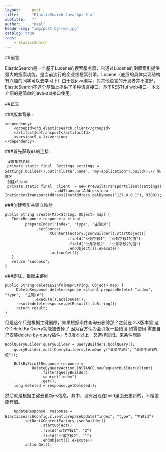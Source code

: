 ```yaml
---
layout:     post
title:      "ElasticSearch Java Api-5.x" 
subtitle:   ""
author:     "neal"
header-img: "img/post-bg-rwd.jpg"
catalog: true
tags:
    - ElasticSearch
---
```


##前言

ElasticSearch是一个基于Lucene的搜索服务器，它通过Lucene的倒叙索引提供强大的搜索功能，是当前流行的企业级搜索引擎。Lucene（底层的具体实现结构有兴趣的同学可以去学习下）由于是java编写，对其他语言的开发者并不友好，ElasticSearch在这个基础上提供了多种语言接口，基于RESTful web接口。本文介绍的是简单的java-api接口使用。

##正文

###版本背景：
	
	<dependency>
	    <groupId>org.elasticsearch.client</groupId>
	    <artifactId>transport</artifactId>
	    <version>5.4.1</version>
	</dependency>

###首先获取es的连接：

 	 设置集群名称  
     private static final  Settings settings = Settings.builder().put("cluster.name", "my-application").build();// 集群名  
     创建client  
     private static final  client  = new PreBuiltTransportClient(settings)  
                          .addTransportAddress(new InetSocketTransportAddress(InetAddress.getByName("127.0.0.1"), 9300)); 
 
###创建索引并建立映射

	public String create(Map<String, Object> map) {
       IndexResponse response = client  
            .prepareIndex("index", "type", "主键id")  
                  .setSource(
                        XContentFactory.jsonBuilder().startObject()  
                                .field("业务字段1", "业务字段1的值")  
                                .field("业务字段2", "业务字段2的值")  
                                .endObject()).execute()  
                        .actionGet(); 
       }
       return "success";
    }

###删除，根据主键id

	public String deleteESInfo(Map<String, Object> map) {
         DeleteResponse deleteresponse =client.prepareDelete( "index", "type",  "主键id")  
                 .execute().actionGet();  
         result=deleteresponse.getResult().toString();
         return result;
    }

但是这个只是根据主键删除，如果根据条件查询去删除那？之前在 2.X版本里 这个Delete By Query功能被去掉了 因为官方认为会引发一些错误 如需使用 需要自己安装delete-by-query插件。5.0版本以上，又选择回归。来条件删除

	BoolQueryBuilder queryBuilder = QueryBuilders.boolQuery();  
        queryBuilder.must(QueryBuilders.termQuery("业务字段1", "业务字段1的值"));    
          
        BulkByScrollResponse response =  
                DeleteByQueryAction.INSTANCE.newRequestBuilder(client)  
                    .filter(queryBuilder)   
                    .source("index")                                    
                    .get();                                                 
        long deleted = response.getDeleted(); 

然后就是根据主键去更新es信息，其中，没有出现在field里面去更新的，不覆盖原有值。

		UpdateResponse  response =   ElasticsearchConfig.client.prepareUpdate("index", "type", "主键id")
            .setDoc(XContentFactory.jsonBuilder() 
                    .startObject()
                    .field("业务字段1", "2")
                    .field("业务字段2", "1")  
                    .endObject()).execute()  
            .actionGet();